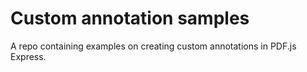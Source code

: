 # Custom annotation samples

A repo containing examples on creating custom annotations in PDF.js Express.
